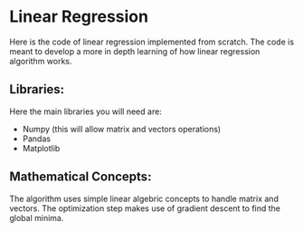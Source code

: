 # Linear Regression
Here is the code of linear regression implemented from scratch. The code is meant to develop a more in depth learning of how linear regression algorithm works.

## Libraries:
Here the main libraries you will need are:
  * Numpy (this will allow matrix and vectors operations)
  * Pandas
  * Matplotlib
## Mathematical Concepts:
The algorithm uses simple linear algebric concepts to handle matrix and vectors. The optimization step makes use of gradient descent to find the global minima.

